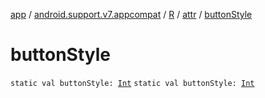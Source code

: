 [app](../../../index.md) / [android.support.v7.appcompat](../../index.md) / [R](../index.md) / [attr](index.md) / [buttonStyle](.)

# buttonStyle

`static val buttonStyle: `[`Int`](https://kotlinlang.org/api/latest/jvm/stdlib/kotlin/-int/index.html)
`static val buttonStyle: `[`Int`](https://kotlinlang.org/api/latest/jvm/stdlib/kotlin/-int/index.html)